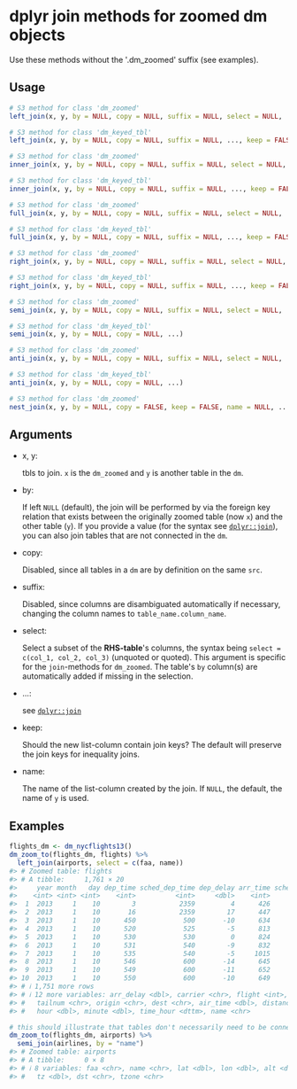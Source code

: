 # dplyr join methods for zoomed dm objects

Use these methods without the '.dm_zoomed' suffix (see examples).

## Usage

``` r
# S3 method for class 'dm_zoomed'
left_join(x, y, by = NULL, copy = NULL, suffix = NULL, select = NULL, ...)

# S3 method for class 'dm_keyed_tbl'
left_join(x, y, by = NULL, copy = NULL, suffix = NULL, ..., keep = FALSE)

# S3 method for class 'dm_zoomed'
inner_join(x, y, by = NULL, copy = NULL, suffix = NULL, select = NULL, ...)

# S3 method for class 'dm_keyed_tbl'
inner_join(x, y, by = NULL, copy = NULL, suffix = NULL, ..., keep = FALSE)

# S3 method for class 'dm_zoomed'
full_join(x, y, by = NULL, copy = NULL, suffix = NULL, select = NULL, ...)

# S3 method for class 'dm_keyed_tbl'
full_join(x, y, by = NULL, copy = NULL, suffix = NULL, ..., keep = FALSE)

# S3 method for class 'dm_zoomed'
right_join(x, y, by = NULL, copy = NULL, suffix = NULL, select = NULL, ...)

# S3 method for class 'dm_keyed_tbl'
right_join(x, y, by = NULL, copy = NULL, suffix = NULL, ..., keep = FALSE)

# S3 method for class 'dm_zoomed'
semi_join(x, y, by = NULL, copy = NULL, suffix = NULL, select = NULL, ...)

# S3 method for class 'dm_keyed_tbl'
semi_join(x, y, by = NULL, copy = NULL, ...)

# S3 method for class 'dm_zoomed'
anti_join(x, y, by = NULL, copy = NULL, suffix = NULL, select = NULL, ...)

# S3 method for class 'dm_keyed_tbl'
anti_join(x, y, by = NULL, copy = NULL, ...)

# S3 method for class 'dm_zoomed'
nest_join(x, y, by = NULL, copy = FALSE, keep = FALSE, name = NULL, ...)
```

## Arguments

- x, y:

  tbls to join. `x` is the `dm_zoomed` and `y` is another table in the
  `dm`.

- by:

  If left `NULL` (default), the join will be performed by via the
  foreign key relation that exists between the originally zoomed table
  (now `x`) and the other table (`y`). If you provide a value (for the
  syntax see
  [`dplyr::join`](https://dplyr.tidyverse.org/reference/mutate-joins.html)),
  you can also join tables that are not connected in the `dm`.

- copy:

  Disabled, since all tables in a `dm` are by definition on the same
  `src`.

- suffix:

  Disabled, since columns are disambiguated automatically if necessary,
  changing the column names to `table_name.column_name`.

- select:

  Select a subset of the **RHS-table**'s columns, the syntax being
  `select = c(col_1, col_2, col_3)` (unquoted or quoted). This argument
  is specific for the `join`-methods for `dm_zoomed`. The table's `by`
  column(s) are automatically added if missing in the selection.

- ...:

  see
  [`dplyr::join`](https://dplyr.tidyverse.org/reference/mutate-joins.html)

- keep:

  Should the new list-column contain join keys? The default will
  preserve the join keys for inequality joins.

- name:

  The name of the list-column created by the join. If `NULL`, the
  default, the name of `y` is used.

## Examples

``` r
flights_dm <- dm_nycflights13()
dm_zoom_to(flights_dm, flights) %>%
  left_join(airports, select = c(faa, name))
#> # Zoomed table: flights
#> # A tibble:     1,761 × 20
#>     year month   day dep_time sched_dep_time dep_delay arr_time sched_arr_time
#>    <int> <int> <int>    <int>          <int>     <dbl>    <int>          <int>
#>  1  2013     1    10        3           2359         4      426            437
#>  2  2013     1    10       16           2359        17      447            444
#>  3  2013     1    10      450            500       -10      634            648
#>  4  2013     1    10      520            525        -5      813            820
#>  5  2013     1    10      530            530         0      824            829
#>  6  2013     1    10      531            540        -9      832            850
#>  7  2013     1    10      535            540        -5     1015           1017
#>  8  2013     1    10      546            600       -14      645            709
#>  9  2013     1    10      549            600       -11      652            724
#> 10  2013     1    10      550            600       -10      649            703
#> # ℹ 1,751 more rows
#> # ℹ 12 more variables: arr_delay <dbl>, carrier <chr>, flight <int>,
#> #   tailnum <chr>, origin <chr>, dest <chr>, air_time <dbl>, distance <dbl>,
#> #   hour <dbl>, minute <dbl>, time_hour <dttm>, name <chr>

# this should illustrate that tables don't necessarily need to be connected
dm_zoom_to(flights_dm, airports) %>%
  semi_join(airlines, by = "name")
#> # Zoomed table: airports
#> # A tibble:     0 × 8
#> # ℹ 8 variables: faa <chr>, name <chr>, lat <dbl>, lon <dbl>, alt <dbl>,
#> #   tz <dbl>, dst <chr>, tzone <chr>
```

